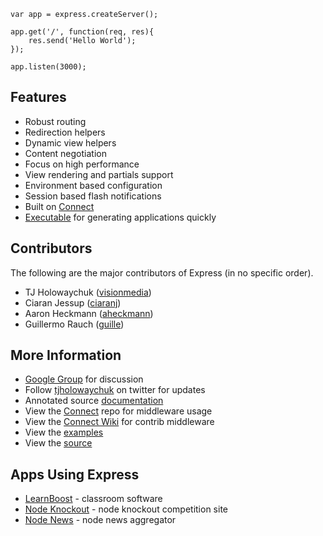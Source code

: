 
    var app = express.createServer();
    
    app.get('/', function(req, res){
        res.send('Hello World');
    });

    app.listen(3000);

## Features

  * Robust routing
  * Redirection helpers
  * Dynamic view helpers
  * Content negotiation
  * Focus on high performance
  * View rendering and partials support
  * Environment based configuration
  * Session based flash notifications
  * Built on [Connect](http://github.com/senchalabs/connect)
  * [Executable](executable.html) for generating applications quickly

## Contributors

The following are the major contributors of Express (in no specific order).

  * TJ Holowaychuk ([visionmedia](http://github.com/visionmedia))
  * Ciaran Jessup ([ciaranj](http://github.com/ciaranj))
  * Aaron Heckmann ([aheckmann](http://github.com/aheckmann))
  * Guillermo Rauch ([guille](http://github.com/guille))

## More Information

  * [Google Group](http://groups.google.com/group/express-js) for discussion
  * Follow [tjholowaychuk](http://twitter.com/tjholowaychuk) on twitter for updates
  * Annotated source [documentation](api.html)
  * View the [Connect](http://github.com/senchalabs/connect) repo for middleware usage
  * View the [Connect Wiki](http://wiki.github.com/senchalabs/connect/) for contrib middleware
  * View the [examples](http://github.com/visionmedia/express/tree/master/examples/)
  * View the [source](http://github.com/visionmedia/express)

## Apps Using Express

  * [LearnBoost](http://www.learnboost.com/) - classroom software
  * [Node Knockout](http://nodeknockout.com/) - node knockout competition site
  * [Node News](http://mape.me:1342/) - node news aggregator
